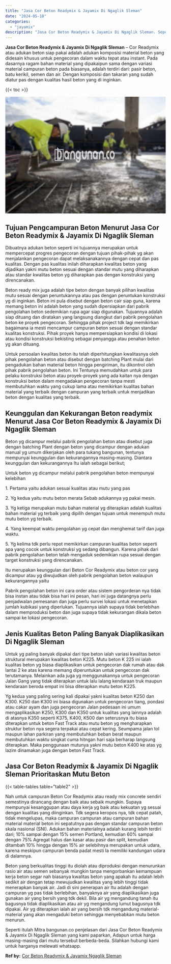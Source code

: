 ```yaml
---
title: "Jasa Cor Beton Readymix & Jayamix Di Ngaglik Sleman"
date: "2024-05-18"
categories: 
  - "jayamix"
description: "Jasa Cor Beton Readymix & Jayamix Di Ngaglik Sleman. Seperti itulah Mitra bangunan.co penjelasan dari Jasa Cor Beton Readymix & Jayamix Di Ngaglik Sleman yan..."
---
```


**Jasa Cor Beton Readymix & Jayamix Di Ngaglik Sleman** – Cor Readymix atau adukan beton siap pakai adalah adukan komposisi material beton yang didesain khusus untuk pengecoran dalam waktu tepat atau instant. Pada dasarnya ragam bahan material yang dipakaipun sama dengan variasi material campuran beton pada biasanya, adalah terdiri dari: pasir beton, batu kerikil, semen dan air. Dengan komposisi dan takaran yang sudah diatur pas dengan kualitas hasil beton yang di inginkan.

{{< toc >}}

![Jasa Cor Beton Readymix & Jayamix Di Ngaglik Sleman](/images/jasa-cor-readymix-39.png)

## Tujuan Pengcampuran Beton Menurut Jasa Cor Beton Readymix & Jayamix Di Ngaglik Sleman

Dibuatnya adukan beton seperti ini tujuannya merupakan untuk mempercepat progres pengecoran dengan tujuan pihak-pihak yg akan menjalankan pengecoran dapat melaksanakannya dengan cepat dan pas kualitas. Dengan pas kualitas inilah diharapkan kwalitas beton yang dijadikan yakni mutu beton sesuai dengan standar mutu yang diharapkan atau standar kwalitas beton yg diharapkan pas dengan konstruksi yang direncanakan.

Beton ready mix juga adalah tipe beton dengan banyak pilihan kwalitas mutu sesuai dengan peruntukannya atau pas dengan peruntukan konstruksi yg di inginkan. Beton ini pula disebut dengan beton cair siap guna, karena memang beton ini adalah beton yang sudah dipersiapkan dari pabrik pengolahan beton sedemikian rupa agar siap digunakan. Tujuannya adalah siap dituang dan diratakan yang langsung diangkut dari pabrik pengolahan beton ke proyek pengecoran. Sehingga pihak project tdk lagi memikirkan bagaimana ia mesti mencampur campuran beton sesuai dengan standar kualitas konstruksi. Pihak proyek hanya mempersiapkan kondisi di lokasi atau kondisi konstruksi bekisting sebagai penyangga atau penahan beton yg akan dituang.

Untuk persoalan kwalitas beton itu telah diperhitungkan kwalitasnya oleh pihak pengolahan beton atau disebut dengan batching Plant mulai dari pengadukan bahan material beton hingga pengiriman, itu dikontrol oleh pihak pabrik pengolahan beton. Ini Tentunya memudahkan untuk para pelaku konstruksi beton atau proyek-proyek yang ada kaitan nya dengan konstruksi beton dalam mengadakan pengecoran tanpa mesti membutuhkan waktu yang cukup lama atau memikirkan kualitas bahan material yang terbaik dengan campuran yang terbaik untuk menjadikan beton dengan kualitas yang terbaik.

## Keunggulan dan Kekurangan Beton readymix Menurut Jasa Cor Beton Readymix & Jayamix Di Ngaglik Sleman

Beton yg dicampur melalui pabrik pengolahan beton atau disebut juga dengan batching Plant dengan beton yang dicampur dengan adukan manual yg umum dikerjakan oleh para tukang bangunan, tentunya mempunyai keunggulan dan kekurangannya masing-masing. Diantara keunggulan dan kekurangannya Itu ialah sebagai berikut;

Untuk beton yg dicampur melalui pabrik pengolahan beton mempunyai kelebihan

1\. Pertama yaitu adukan sesuai kualitas atau mutu yang pas

2\. Yg kedua yaitu mutu beton merata Sebab adukannya yg pakai mesin.

3\. Yg ketiga merupakan mutu bahan material yg diterapkan adalah kualitas bahan material yg terbaik yang dipilih dengan tujuan untuk menempuh mutu mutu beton yg terbaik.

4\. Yang keempat waktu pengolahan yg cepat dan menghemat tarif dan juga waktu.

5\. Yg kelima tdk perlu repot memikirkan campuran kualitas beton seperti apa yang cocok untuk konstruksi yg sedang dibangun. Karena pihak dari pabrik pengolahan beton telah mengaduk sedemikian rupa sesuai dengan target konstruksi yang direncanakan.

Itu merupakan keunggulan dari Beton Cor Readymix atau beton cor yang dicampur atau yg diwujudkan oleh pabrik pengolahan beton walaupun kekurangannya yaitu

Pabrik pengolahan beton ini cara order atau sistem pengorderan nya tidak bisa instan atau tidak bisa hari ini pesan, hari ini juga datangnya perlu penjadwalan pemesanan dan juga perlu survei lokasi untuk menetapkan jumlah kubikasi yang diperlukan. Tujuannya ialah supaya tidak berlebihan dalam memproduksi beton dan juga supaya tidak kekurangan dikala beton sampai ke lokasi pengecoran.

## Jenis Kualitas Beton Paling Banyak Diaplikasikan Di Ngaglik Sleman

Untuk yg paling banyak dipakai dari tipe beton ialah variasi kwalitas beton struktural merupakan kwalitas beton K225. Mutu beton K 225 ini ialah kualitas beton yg biasa diaplikasikan untuk pengecoran dak rumah atau dak lantai 2 ke atas karena memang diperuntukan untuk pengecoran dak terutamanya. Melainkan ada juga yg menggunakannya untuk pengecoran Jalan Gang yang tidak diterapkan untuk lalu lalang kendaraan truk maupun kendaraan beroda empat ini bisa diterapkan mutu beton K225.

Yg kedua yang paling sering kali dipakai yakni kualitas beton K250 dan K300. K250 dan K300 ini biasa digunakan untuk pengecoran tiang, pondasi atau cakar ayam dan juga pengecoran Jalan pedesaan ini umum mengaplikasikan K250, K300 dan K350 untuk kualitas yang lainnya adalah di atasnya K350 seperti K375, K400, K500 dan seterusnya itu biasa diterapkan untuk beton Fast Track atau mutu beton yg mengharapkan struktur beton nya segera terpakai atau cepat kering. Seumpama jalan tol maupun lahan parkiran yang membutuhkan beban berat maupun membutuhkan waktu singkat cuma hitngan hari saja berharap langsung diterapkan. Maka penggunaan mutunya yakni mutu beton K400 ke atas yg lazim dinamakan juga dengan beton Fast Track.

## Jasa Cor Beton Readymix & Jayamix Di Ngaglik Sleman Prioritaskan Mutu Beton

{{< table-tables table="table2" >}}

Nah untuk campuran Beton Cor Readymix atau ready mix concrete sendiri semestinya dirancang dengan baik atau sebaik mungkin. Supaya mempunyai kesanggupan atau daya kerja yg baik atau kekuatan yg sesuai dengan kualitas yang diinginkan. Tdk segera keropos nya, tdk cepat patah, tidak mengelupas, maka campuran campuran atau campuran bahan material material beton ini sepatutnya pas dengan standar campuran beton skala nasional (SNI). Adukan bahan materialnya adalah kurang lebih terdiri dari; 10% sampai dengan 15% semen Portland, kemudian 60% sampai dengan 75% Agregat halus dan kasar atau pasir dan split, kemudian ditambah 10% hingga dengan 15% air selebihnya merupakan untuk udara, karena meskipun campuran benda padat mesti Ia memiliki kandungan udara di dalamnya.

Beton yang berkualitas tinggi itu diolah atau diproduksi dengan menurunkan rasio air atau semen sebanyak mungkin tanpa mengorbankan kemampuan kerja beton segar nah biasanya kwalitas beton yang apakah itu adalah lebih sedikit air dengan tetap mewujudkan kwalitas yang lebih tinggi tidak menerapkan banyak air. Jadi di sini penerapan air Itu adalah dengan campuran yg pas tidak berlebihan, banyaknya air yang diaplikasikan juga gunakan air yang bersih yang tdk dekil. Bila air yg mengandung tanah itu bagusnya tidak diaplikasikan atau air yg mengandung lumut bagusnya tdk dipakai. Air yg diterapkan ialah air yang bersih tdk mengandung material-material yang akan mengaduki beton sehingga menyebabkan mutu beton menurun.

Seperti itulah Mitra bangunan.co penjelasan dari Jasa Cor Beton Readymix & Jayamix Di Ngaglik Sleman yang kami paparkan, Adapun untuk harga masing-masing dari mutu tersebut berbeda-beda. Silahkan hubungi kami untuk harganya melewati whatsapp.

**Ref by:** [Cor Beton Readymix & Jayamix Ngaglik Sleman](https://id.wikipedia.org/wiki/Cor)
